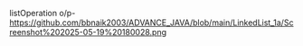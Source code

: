 listOperation o/p- https://github.com/bbnaik2003/ADVANCE_JAVA/blob/main/LinkedList_1a/Screenshot%202025-05-19%20180028.png
